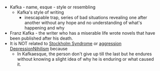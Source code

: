 - Kafka - name, esque - style or resembling
    - Kafka's style of writing
        - inescapable trap, series of bad situations revealing one after another without any hope and no understanding of what's happening and why
- Franz Kafka - the writer who has a miserable life wrote novels that have been published after his death.
- It is NOT related to [Stockholm Syndrome]() or [aggression]() [Depression]()[Nihilism]() because 
    - In Kafkaesque, the person don't give up till the last but he endures without knowing a slight idea of why he is enduring or what caused it.
